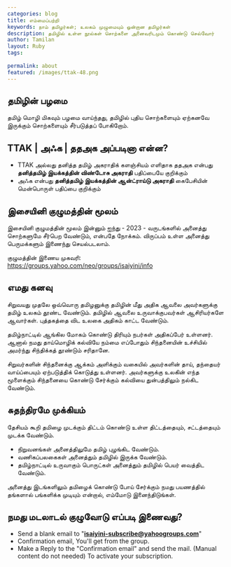 ```yaml
---
categories: blog
title: எம்மைப்பற்றி
keywords: நாம் தமிழர்கள்; உலகம் முழுமையும் ஒன்றான தமிழர்கள்
description: தமிழில் உள்ள நூல்கள் சொற்களை அனைவரிடமும் கொண்டு செல்வோர்
author: Tamilan
layout: Ruby
tags: 
 
permalink: about
featured: /images/ttak-48.png
---
```

## தமிழின் பழமை 

தமிழ் மொழி மிகவும் பழமை வாய்ந்தது, 
தமிழில் புதிய சொற்களையும் ஏற்கனவே இருக்கும் சொற்களையும் சீர்படுத்தப் போகிறோம். 

## TTAK | அ‍ஃக | ததஅக அப்படினா என்ன?

- TTAK அல்லது தனித்த தமிழ் அகராதிக் களஞ்சியம் எளிதாக ததஅக என்பது **தனித்தமிழ் இயக்கத்தின் விண்டோசு அகராதி** பதிப்பையே குறிக்கும்
- அ‍ஃக என்பது **தனித்தமிழ் இயக்கத்தின் ஆன்ட்ராய்டு அகராதி** கைபேசியின் மென்பொருள் பதிப்பை குறிக்கும்

## இசையினி குழுமத்தின் மூலம் 

இசையினி குழுமத்தின் மூலம் இன்னும் ஐந்து - 2023 - வருடங்களில் அனைத்து சொற்களுமே சீர்பெற வேண்டும், 
என்பதே நோக்கம். விருப்பம் உள்ள அனைத்து பெருமக்களும் இணைந்து செயல்படலாம்.

குழுமத்தின் இணைய முகவரி: https://groups.yahoo.com/neo/groups/isaiyini/info

## எமது கனவு

சிறுவயது முதலே ஒவ்வொரு தமிழனுக்கு தமிழின் மீது அதிக ஆவலை அவர்களுக்கு தமிழ் உலகம் தூண்ட வேண்டும்.  தமிழில் ஆவலை உருவாக்குபவர்கள் ஆசிரியர்களே ஆவார்கள். புத்தகத்தை விட உலகை அதிகம் காட்ட வேண்டும்.

தமிழ்நாட்டில் ஆங்கில மோகம் கொண்டு திரியும் நபர்கள் அதிகப்பேர் உள்ளனர். ஆனால் நமது தாய்மொழிக் கல்வியே நம்மை எப்போதும் சிந்தனையின் உச்சியில் அமர்ந்து சிந்திக்கத் தூண்டும் சரிதானே.

சிறுவர்களின் சிந்தனைக்கு ஆக்கம் அளிக்கும் வகையில் அவர்களின் தாய், தந்தையர் வாய்ப்பையும் ஏற்படுத்திக் கொடுத்து உள்ளனர். அவர்களுக்கு உலகின் எந்த மூளைக்கும் சிந்தனையை கொண்டு சேர்க்கும் கல்வியை துன்பத்திலும் நல்கிட வேண்டும்.

## சுதந்திரமே முக்கியம்

தேசியம் கூறி தமிழை முடக்கும் திட்டம் கொண்டு உள்ள திட்டத்தையும், சட்டத்தையும் முடக்க வேண்டும்.

- நிறுவனங்கள் அனைத்திலுமே தமிழ் புழங்கிட வேண்டும். 
- வணிகப்பலகைகள் அனைத்தும் தமிழில் இருக்க வேண்டும். 
- தமிழ்நாட்டில் உருவாகும் பொருட்கள் அனைத்தும் தமிழில் பெயர் வைத்திட வேண்டும்.

அனைத்து இடங்களிலும் தமிழைக் கொண்டு போய் சேர்க்கும் நமது பயணத்தில் தங்களால் பங்களிக்க முடியும் என்றால், எம்மோடு இனைந்திடுங்கள்.


## நமது மடலாடல் குழுவோடு எப்படி இணைவது?

- Send a blank email to "**isaiyini-subscribe@yahoogroups.com**"
- Confirmation email, You'll get from the group.
- Make a Reply to the "Confirmation email" and send the mail. (Manual content do not needed) To activate your subscription.